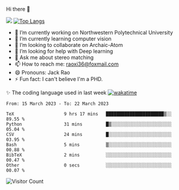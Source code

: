 Hi there 👋

![](https://github-readme-stats.vercel.app/api?username=Raohaocheng)
[![Top Langs](https://github-readme-stats.vercel.app/api/top-langs/?username=Raohaocheng&layout=compact)](https://github.com/anuraghazra/github-readme-stats)

- 🔭 I’m currently working on Northwestern Polytechnical University
- 🌱 I’m currently learning computer vision
- 👯 I’m looking to collaborate on Archaic-Atom
- 🤔 I’m looking for help with Deep learning
- 💬 Ask me about stereo matching
- 📫 How to reach me: raoxi36@foxmail.com
- 😄 Pronouns: Jack Rao
- ⚡ Fun fact: I can't believe I'm a PHD.

✨ The coding language used in last week [![wakatime](https://wakatime.com/badge/user/51ec5ec7-4742-4243-9eea-732ade32c0b7.svg)](https://wakatime.com/@51ec5ec7-4742-4243-9eea-732ade32c0b7)
<!--START_SECTION:waka-->

```text
From: 15 March 2023 - To: 22 March 2023

TeX                   9 hrs 17 mins   ██████████████████████▒░░   89.55 %
Python                31 mins         █▒░░░░░░░░░░░░░░░░░░░░░░░   05.04 %
CSV                   24 mins         █░░░░░░░░░░░░░░░░░░░░░░░░   03.95 %
Bash                  5 mins          ▒░░░░░░░░░░░░░░░░░░░░░░░░   00.88 %
BibTeX                2 mins          ░░░░░░░░░░░░░░░░░░░░░░░░░   00.47 %
Other                 0 secs          ░░░░░░░░░░░░░░░░░░░░░░░░░   00.07 %
```

<!--END_SECTION:waka-->

![Visitor Count](https://profile-counter.glitch.me/Raohaocheng/count.svg)
